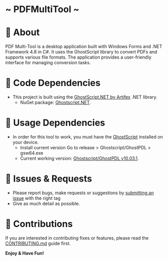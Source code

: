 # ~ PDFMultiTool ~

# 📃 About
PDF Multi-Tool is a desktop application built with Windows Forms and .NET Framework 4.8 in C#. It uses the GhostScript library to convert PDFs and supports various file formats. The application provides a user-friendly interface for managing conversion tasks.

# 📃 Code Dependencies
- This project is built using the [GhostScript.NET by Artifex](https://github.com/ArtifexSoftware/Ghostscript.NET) .NET library.
  - NuGet package: [Ghostscript.NET](https://www.nuget.org/packages/Ghostscript.NET/).

# 📃 Usage Dependencies
- In order for this tool to work, you must have the [GhostScript](https://github.com/ArtifexSoftware/ghostpdl-downloads) installed on your device.
  - Install current version Go to release > Ghostscript/GhostPDL <version> > gs<version>w64.exe
  - Current working version: [Ghostscript/GhostPDL v10.03.1](https://github.com/ArtifexSoftware/ghostpdl-downloads/releases/tag/gs10031).

# 📃 Issues & Requests
- Please report bugs, make requests or suggestions by [submitting an issue](../../issues) with the right tag
- Give as much detail as possible.

# 📃 Contributions
If you are interested in contributing fixes or features, please read the [CONTRIBUTING.md](/CONTRIBUTING.md) guide first.

**Enjoy & Have Fun!**

